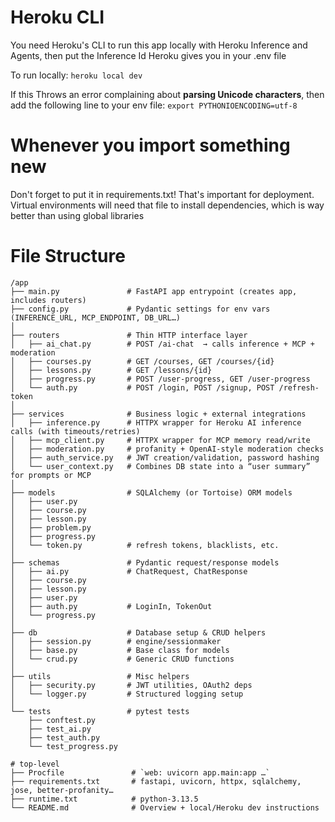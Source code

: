 # Heroku CLI

You need Heroku's CLI to run this app locally with Heroku Inference and Agents, then put the Inference Id Heroku gives you in your .env file

To run locally: `heroku local dev`

If this Throws an error complaining about **parsing Unicode characters**, then add the following line to your env file: 
`export PYTHONIOENCODING=utf-8`

# Whenever you import something new

Don't forget to put it in requirements.txt! That's important for deployment.
Virtual environments will need that file to install dependencies, which is way better than using global libraries

# File Structure
```
/app
├── main.py               # FastAPI app entrypoint (creates app, includes routers)
├── config.py             # Pydantic settings for env vars (INFERENCE_URL, MCP_ENDPOINT, DB_URL…)
│
├── routers               # Thin HTTP interface layer
│   ├── ai_chat.py        # POST /ai-chat  → calls inference + MCP + moderation
│   ├── courses.py        # GET /courses, GET /courses/{id}
│   ├── lessons.py        # GET /lessons/{id}
│   ├── progress.py       # POST /user-progress, GET /user-progress
│   └── auth.py           # POST /login, POST /signup, POST /refresh-token
│
├── services              # Business logic + external integrations
│   ├── inference.py      # HTTPX wrapper for Heroku AI inference calls (with timeouts/retries)
│   ├── mcp_client.py     # HTTPX wrapper for MCP memory read/write
│   ├── moderation.py     # profanity + OpenAI-style moderation checks
│   ├── auth_service.py   # JWT creation/validation, password hashing
│   └── user_context.py   # Combines DB state into a “user summary” for prompts or MCP
│
├── models                # SQLAlchemy (or Tortoise) ORM models
│   ├── user.py
│   ├── course.py
│   ├── lesson.py
│   ├── problem.py
│   ├── progress.py
│   └── token.py          # refresh tokens, blacklists, etc.
│
├── schemas               # Pydantic request/response models
│   ├── ai.py             # ChatRequest, ChatResponse
│   ├── course.py
│   ├── lesson.py
│   ├── user.py
│   ├── auth.py           # LoginIn, TokenOut
│   └── progress.py
│
├── db                    # Database setup & CRUD helpers
│   ├── session.py        # engine/sessionmaker
│   ├── base.py           # Base class for models
│   └── crud.py           # Generic CRUD functions
│
├── utils                 # Misc helpers
│   ├── security.py       # JWT utilities, OAuth2 deps
│   └── logger.py         # Structured logging setup
│
└── tests                 # pytest tests
    ├── conftest.py
    ├── test_ai.py
    ├── test_auth.py
    └── test_progress.py

# top-level
├── Procfile               # `web: uvicorn app.main:app …`
├── requirements.txt       # fastapi, uvicorn, httpx, sqlalchemy, jose, better-profanity…
├── runtime.txt            # python-3.13.5
└── README.md              # Overview + local/Heroku dev instructions

```
